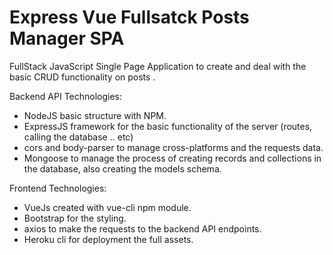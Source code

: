 # Express Vue Fullsatck Posts Manager SPA
FullStack JavaScript Single Page Application to create and deal with the basic CRUD functionality on posts .

 Backend API Technologies: 
 - NodeJS basic structure with NPM.
 - ExpressJS framework for the basic functionality of the server (routes, calling the database .. etc)
 - cors and body-parser to manage cross-platforms and the requests data.
 - Mongoose to manage the process of creating records and collections in the database, also creating the models schema.

 Frontend Technologies:  
 - VueJs created with vue-cli npm module.
 - Bootstrap for the styling.
 - axios to make the requests to the backend API endpoints.
 - Heroku cli for deployment the full assets.

